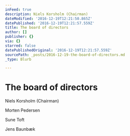 ```yaml
---
inFeed: true
description: Niels Korsholm (Chairman)
dateModified: '2016-12-19T12:21:50.865Z'
datePublished: '2016-12-19T12:21:57.559Z'
title: The board of directors
author: []
publisher: {}
via: {}
starred: false
datePublishedOriginal: '2016-12-19T12:21:57.559Z'
sourcePath: _posts/2016-12-19-the-board-of-directors.md
_type: Blurb

---
```

# The board of directors

Niels Korsholm (Chairman)

Morten Pedersen

Sune Toft

Jens Baunbæk